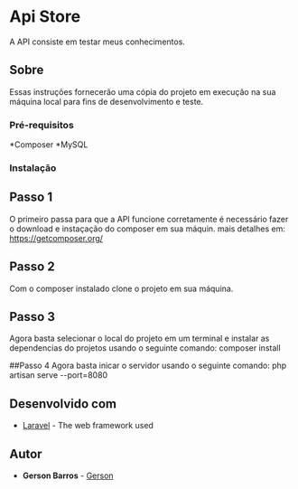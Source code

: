 # Api Store

A API consiste em testar meus conhecimentos.

## Sobre

Essas instruções fornecerão uma cópia do projeto em execução na sua máquina local para fins de desenvolvimento e teste.

### Pré-requisitos

*Composer
*MySQL

### Instalação

## Passo 1
O primeiro passa para que a API funcione corretamente é necessário fazer o download e instaçação do composer em sua máquin.
mais detalhes em: https://getcomposer.org/

## Passo 2
Com o composer instalado clone o projeto em sua máquina.

## Passo 3
Agora basta selecionar o local do projeto em um terminal e instalar as dependencias do projetos usando o seguinte comando:
composer install

##Passo 4
Agora basta inicar o servidor usando o seguinte comando:
php artisan serve --port=8080


## Desenvolvido com

* [Laravel](https://laravel.com/) - The web framework used


## Autor

* **Gerson Barros** - [Gerson](https://github.com/gbarros1994)

